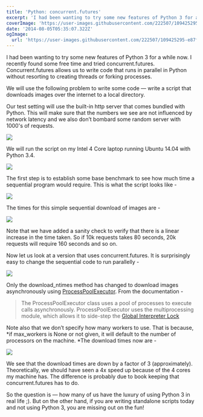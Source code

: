 ```yaml
---
title: 'Python: concurrent.futures'
excerpt: 'I had been wanting to try some new features of Python 3 for a while now. I recently found some free time and tried concurrent.futures. Concurrent.futures allows us to write code that runs in parallel in Python without resorting to creating threads or forking processes.'
coverImage: 'https://user-images.githubusercontent.com/222507/109425295-e87f5f80-79e7-11eb-8cc8-2d73a5dd3982.png'
date: '2014-08-05T05:35:07.322Z'
ogImage:
  url: 'https://user-images.githubusercontent.com/222507/109425295-e87f5f80-79e7-11eb-8cc8-2d73a5dd3982.png'
---
```


I had been wanting to try some new features of Python 3 for a while now. I recently found some free time and tried concurrent.futures. Concurrent.futures allows us to write code that runs in parallel in Python without resorting to creating threads or forking processes.

We will use the following problem to write some code — write a script that downloads images over the internet to a local directory.

Our test setting will use the built-in http server that comes bundled with Python. This will make sure that the numbers we see are not influenced by network latency and we also don’t bombard some random server with 1000's of requests.

![](https://cdn-images-1.medium.com/max/2592/1*JTDRw9TNUVI4el6TXHXg0w.jpeg)

We will run the script on my Intel 4 Core laptop running Ubuntu 14.04 with Python 3.4.

![](https://cdn-images-1.medium.com/max/2000/1*cx0kamPUMDBOSxE5juZmWw.jpeg)

The first step is to establish some base benchmark to see how much time a sequential program would require. This is what the script looks like -

![](https://cdn-images-1.medium.com/max/2574/1*rqDjoAtdJDAA3mU1lX4CKQ.jpeg)

The times for this simple sequential download of images are -

![](https://cdn-images-1.medium.com/max/2564/1*Ti5PW1rDp3OxPXNsncYWHw.jpeg)

Note that we have added a sanity check to verify that there is a linear increase in the time taken. So if 10k requests takes 80 seconds, 20k requests will require 160 seconds and so on.

Now let us look at a version that uses concurrent.futures. It is surprisingly easy to change the sequential code to run parallelly -

![](https://cdn-images-1.medium.com/max/2572/1*Vnh58hcRZeqz9-XWl8Cj4Q.jpeg)

Only the download_ntimes method has changed to download images asynchronously using [ProcessPoolExecutor](https://docs.python.org/3/library/concurrent.futures.html#concurrent.futures.ProcessPoolExecutor). From the documentation -

<blockquote class="text-gray-700 border-l-8 border-gray-400 px-4 py-3">
The ProcessPoolExecutor class uses a pool of processes to execute calls asynchronously. ProcessPoolExecutor uses the multiprocessing module, which allows it to side-step the
<a href="https://docs.python.org/3/glossary.html#term-global-interpreter-lock">Global Interpreter Lock</a>
</blockquote>

Note also that we don’t specify how many workers to use. That is because, *if max_workers is None or not given, it will default to the number of processors on the machine. *The download times now are -

![](https://cdn-images-1.medium.com/max/2590/1*vJQ2cTjimq8lkvWnllDKxg.jpeg)

We see that the download times are down by a factor of 3 (approximately). Theoretically, we should have seen a 4x speed up because of the 4 cores my machine has. The difference is probably due to book keeping that concurrent.futures has to do.

So the question is — how many of us have the luxury of using Python 3 in real life ;). But on the other hand, if you are writing standalone scripts today and not using Python 3, you are missing out on the fun!
